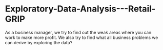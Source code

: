 # Exploratory-Data-Analysis---Retail-GRIP
As a business manager, we try to find out the weak areas where you can work to
make more profit.
We also try to find what all business problems we can derive by exploring the data? 
